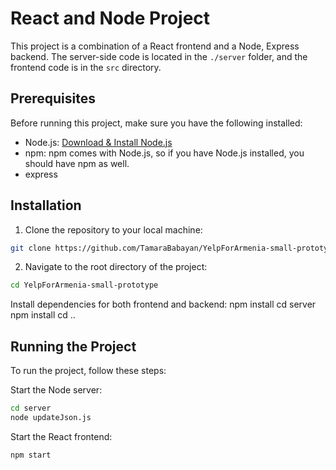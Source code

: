 # React and Node Project

This project is a combination of a React frontend and a Node, Express backend. The server-side code is located in the `./server` folder, and the frontend code is in the `src` directory.

## Prerequisites

Before running this project, make sure you have the following installed:

- Node.js: [Download & Install Node.js](https://nodejs.org/en/download/)
- npm: npm comes with Node.js, so if you have Node.js installed, you should have npm as well.
- express

## Installation

1. Clone the repository to your local machine:

```bash
git clone https://github.com/TamaraBabayan/YelpForArmenia-small-prototype.git
```

2. Navigate to the root directory of the project:

```bash
cd YelpForArmenia-small-prototype
```

Install dependencies for both frontend and backend:
npm install
cd server
npm install
cd ..

## Running the Project
To run the project, follow these steps:

Start the Node server:
```bash
cd server
node updateJson.js
```

Start the React frontend:
```bash
npm start
```

